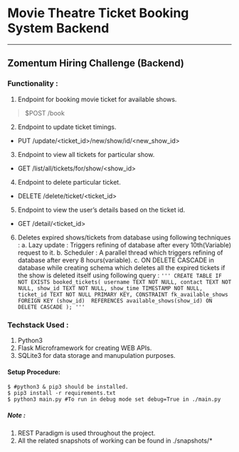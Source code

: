 # Movie Theatre Ticket Booking System Backend
---
## Zomentum Hiring Challenge (Backend)

### Functionality :
1. Endpoint for booking movie ticket for available shows.
  > $POST /book
2. Endpoint to update ticket timings.
  * PUT /update/<ticket_id>/new/show/id/<new_show_id>
3. Endpoint to view all tickets for particular show.
  * GET /list/all/tickets/for/show/<show_id>
4. Endpoint to delete particular ticket.
  * DELETE /delete/ticket/<ticket_id>
5. Endpoint to view the user’s details based on the ticket id.
  * GET /detail/<ticket_id>
6. Deletes expired shows/tickets from database using following techniques : 
  a. Lazy update : Triggers refining of database after every 10th(Variable) request to it.
  b. Scheduler : A parallel thread which triggers refining of database after every 8 hours(variable).
  c. ON DELETE CASCADE in database while creating schema which deletes all the expired tickets if the show is deleted itself using following query :
    `'''
        CREATE TABLE IF NOT EXISTS booked_tickets(
            username TEXT NOT NULL,
            contact TEXT NOT NULL,
            show_id TEXT NOT NULL,
            show_time TIMESTAMP NOT NULL,
            ticket_id TEXT NOT NULL PRIMARY KEY,
            CONSTRAINT fk_available_shows
                FOREIGN KEY (show_id) 
                REFERENCES available_shows(show_id)
                ON DELETE CASCADE
            );
        '''`
### Techstack Used :
1. Python3
2. Flask Microframework for creating WEB APIs.
3. SQLite3 for data storage and manupulation purposes.

#### Setup Procedure:
    $ #python3 & pip3 should be installed.
    $ pip3 install -r requirements.txt
    $ python3 main.py #To run in debug mode set debug=True in ./main.py

##### Note : 
1. REST Paradigm is used throughout the project.
2. All the related snapshots of working can be found in ./snapshots/*
